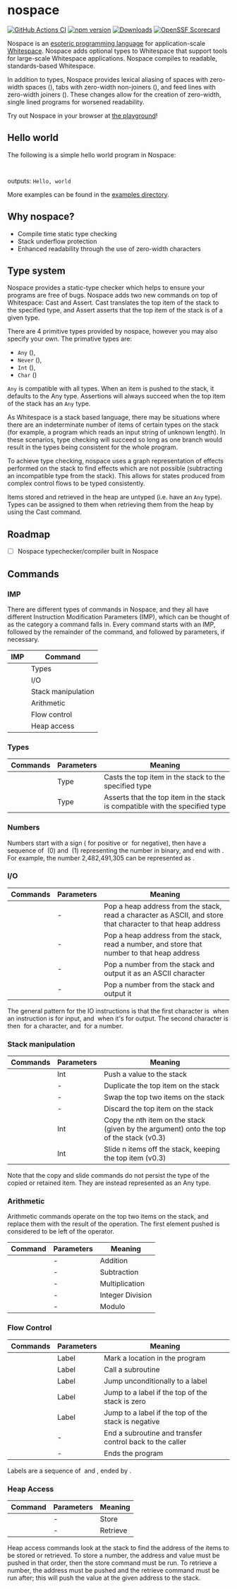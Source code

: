 ﻿# nospace

[![GitHub Actions CI](https://github.com/LeahHirst/nospace/workflows/CI/badge.svg)](https://github.com/LeahHirst/nospace/actions?query=workflow%3ACI)
[![npm version](https://badge.fury.io/js/nospace.svg)](https://www.npmjs.com/package/nospace)
[![Downloads](https://img.shields.io/npm/dm/nospace.svg)](https://www.npmjs.com/package/nospace)
[![OpenSSF Scorecard](https://api.securityscorecards.dev/projects/github.com/LeahHirst/nospace/badge)](https://securityscorecards.dev/viewer/?uri=github.com/LeahHirst/nospace)

Nospace is an [esoteric programming language](https://en.wikipedia.org/wiki/Esoteric_programming_language) for application-scale [Whitespace](https://esolangs.org/wiki/Whitespace). Nospace adds optional types to Whitespace that support tools for large-scale Whitespace applications. Nospace compiles to readable, standards-based Whitespace.

In addition to types, Nospace provides lexical aliasing of spaces with zero-width spaces (`​`), tabs with zero-width non-joiners (`‌`), and feed lines with zero-width joiners (`‍`). These changes allow for the creation of zero-width, single lined programs for worsened readability.

Try out Nospace in your browser at [the playground](https://nospacelang.org/play)!

## Hello world

The following is a simple hello world program in Nospace:

```
​​​‌​​‌​​​‍‌‍​​​​​‌‌​​‌​‌‍‌‍​​​​​‌‌​‌‌​​‍‌‍​​​​​‌‌​‌‌​​‍‌‍​​​​​‌‌​‌‌‌‌‍‌‍​​​​​‌​‌‌​​‍‌‍​​​​​‌​​​​​‍‌‍​​​​​‌‌‌​‌‌‌‍‌‍​​​​​‌‌​‌‌‌‌‍‌‍​​​​​‌‌‌​​‌​‍‌‍​​​​​‌‌​‌‌​​‍‌‍​​​​​‌‌​​‌​​‍‌‍​​‍‍‍
```

outputs: `Hello, world`

More examples can be found in the [examples directory](https://github.com/LeahHirst/nospace/tree/main/examples).

## Why nospace?

- Compile time static type checking
- Stack underflow protection
- Enhanced readability through the use of zero-width characters

## Type system

Nospace provides a static-type checker which helps to ensure your programs are free of bugs. Nospace adds two new commands on top of Whitespace: Cast and Assert. Cast translates the top item of the stack to the specified type, and Assert asserts that the top item of the stack is of a given type.

There are 4 primitive types provided by nospace, however you may also specify your own. The primative types are:

- `Any` (`‌​‍`),
- `Never` (`‌‌‍`),
- `Int` (`​​‍`),
- `Char` (`​‌‍`)

`Any` is compatible with all types. When an item is pushed to the stack, it defaults to the Any type. Assertions will always succeed when the top item of the stack has an `Any` type.

As Whitespace is a stack based language, there may be situations where there are an indeterminate number of items of certain types on the stack (for example, a program which reads an input string of unknown length). In these scenarios, type checking will succeed so long as one branch would result in the types being consistent for the whole program.

To achieve type checking, nospace uses a graph representation of effects performed on the stack to find effects which are not possible (subtracting an incompatible type from the stack). This allows for states produced from complex control flows to be typed consistently.

Items stored and retrieved in the heap are untyped (i.e. have an `Any` type). Types can be assigned to them when retrieving them from the heap by using the Cast command.

## Roadmap

- [ ] Nospace typechecker/compiler built in Nospace

## Commands

### IMP

There are different types of commands in Nospace, and they all have different Instruction Modification Parameters (IMP), which can be thought of as the category a command falls in. Every command starts with an IMP, followed by the remainder of the command, and followed by parameters, if necessary.

| IMP  | Command            |
| ---- | ------------------ |
| `⁠`  | Types              |
| `‌‍` | I/O                |
| `​`  | Stack manipulation |
| `‌​` | Arithmetic         |
| `‍`  | Flow control       |
| `‌‌` | Heap access        |

### Types

| Commands | Parameters | Meaning                                                                      |
| -------- | ---------- | ---------------------------------------------------------------------------- |
| `⁠​`     | Type       | Casts the top item in the stack to the specified type                        |
| `⁠`      | Type       | Asserts that the top item in the stack is compatible with the specified type |

### Numbers

Numbers start with a sign (`​` for positive or `‌` for negative), then have a sequence of `​` (0) and `‌` (1) representing the number in binary, and end with `‍`. For example, the number 2,482,491,305 can be represented as `​‍‌‍​‍​‍‌‍​‍​‍‌‍‌‍‌‍‌‍‌‍‌‍​‍‌‍‌‍‌‍‌‍‌‍​‍​‍‌‍‌‍‌‍‌‍‌‍​‍‌‍​‍‌‍​‍​‍‌‍`.

### I/O

| Commands | Parameters | Meaning                                                                                                     |
| -------- | ---------- | ----------------------------------------------------------------------------------------------------------- |
| `‌​`     | -          | Pop a heap address from the stack, read a character as ASCII, and store that character to that heap address |
| `‌‌`     | -          | Pop a heap address from the stack, read a number, and store that number to that heap address                |
| `​​`     | -          | Pop a number from the stack and output it as an ASCII character                                             |
| `​‌`     | -          | Pop a number from the stack and output it                                                                   |

The general pattern for the IO instructions is that the first character is `‌` when an instruction is for input, and `​` when it's for output. The second character is then `​` for a character, and `‌` for a number.

### Stack manipulation

| Commands‍ | Parameters‍ | Meaning                                                                                 |
| --------- | ----------- | --------------------------------------------------------------------------------------- |
| `​`       | Int         | Push a value to the stack                                                               |
| `‍​‍`     | -‍          | Duplicate the top item on the stack                                                     |
| `‍‌‍`     | -‍          | Swap the top two items on the stack                                                     |
| `‍‍‍`     | -‍          | Discard the top item on the stack                                                       |
| `‌​‍`     | Int         | Copy the nth item on the stack (given by the argument) onto the top of the stack (v0.3) |
| `‌‍‍`     | Int         | Slide n items off the stack, keeping the top item (v0.3)                                |

Note that the copy and slide commands do not persist the type of the copied or retained item. They are instead represented as an Any type.

### Arithmetic

Arithmetic commands operate on the top two items on the stack, and replace them with the result of the operation. The first element pushed is considered to be left of the operator.

| Command | Parameters | Meaning          |
| ------- | ---------- | ---------------- |
| `​​`    | -          | Addition         |
| `​‌`    | -          | Subtraction      |
| `​‍`    | -          | Multiplication   |
| `‌​`    | -          | Integer Division |
| `‌‌`    | -          | Modulo           |

### Flow Control

| Commands | Parameters | Meaning                                                  |
| -------- | ---------- | -------------------------------------------------------- |
| `​​`     | Label      | Mark a location in the program                           |
| `​‌`     | Label      | Call a subroutine                                        |
| `​‍`     | Label      | Jump unconditionally to a label                          |
| `‌​`     | Label      | Jump to a label if the top of the stack is zero          |
| `‌‌`     | Label      | Jump to a label if the top of the stack is negative      |
| `‌‍`     | -          | End a subroutine and transfer control back to the caller |
| `‍‍`     | -          | Ends the program                                         |

Labels are a sequence of `​` and `‌`, ended by `‍`.

### Heap Access

| Command | Parameters | Meaning  |
| ------- | ---------- | -------- |
| `​`     | -          | Store    |
| `‌`     | -          | Retrieve |

Heap access commands look at the stack to find the address of the items to be stored or retrieved. To store a number, the address and value must be pushed in that order, then the store command must be run. To retrieve a number, the address must be pushed and the retrieve command must be run after; this will push the value at the given address to the stack.
